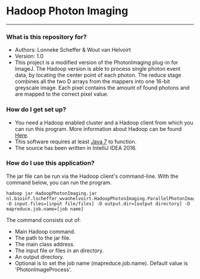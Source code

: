 # Hadoop Photon Imaging #

---------------------

### What is this repository for? ###

* Authors: Lonneke Scheffer & Wout van Helvoirt
* Version: 1.0
* This project is a modified version of the PhotonImaging plug-in for ImageJ. The Hadoop version is able to process single photon event data, by locating the center point of each photon. The reduce stage combines all the two D arrays from the mappers into one 16-bit greyscale image. Each pixel contains the amount of found photons and are mapped to the correct pixel value.

### How do I get set up? ###

* You need a Hadoop enabled cluster and a Hadoop client from which you can run this program. More information about Hadoop can be found [Here](http://hadoop.apache.org).
* This software requires at least [Java 7](https://www.oracle.com/downloads/index.html) to function.
* The source has been written in IntelliJ IDEA 2016.

### How do I use this application? ###

The jar file can be run via the Hadoop client's command-line. With the command below, you can run the program.

    hadoop jar HadoopPhotonImaging.jar nl.bioinf.lscheffer_wvanhelvoirt.HadoopPhotonImaging.ParallelPhotonImageProcessor -D input.files=[input file/files] -D output.dir=[output directory] -D mapreduce.job.name=[job name]

The command consists out of:

* Main Hadoop command.
* The path to the jar file.
* The main class address.
* The input file or files in an directory.
* An output directory.
* Optional is to set the job name (mapreduce.job.name). Default value is 'PhotonImageProcess'.
